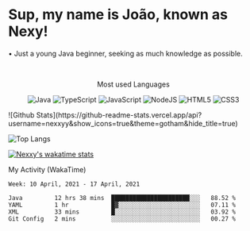 <h1>Sup, my name is João, known as Nexy!</h1>
<p>• Just a young Java beginner, seeking as much knowledge as possible.</p>

  <br>
  <p align="center">Most used Languages</p>
  <p align="center">
    <img alt="Java" src="https://img.shields.io/badge/java-%23ED8B00.svg?&style=for-the-badge&logo=java&logoColor=white"/>
    <img alt="TypeScript" src="https://img.shields.io/badge/typescript%20-%23007ACC.svg?&style=for-the-badge&logo=typescript&logoColor=white"/>
    <img alt="JavaScript" src="https://img.shields.io/badge/javascript%20-%23323330.svg?&style=for-the-badge&logo=javascript&logoColor=%23F7DF1E"/>
    <img alt="NodeJS" src="https://img.shields.io/badge/node.js%20-%2343853D.svg?&style=for-the-badge&logo=node.js&logoColor=white"/>
    <img alt="HTML5" src="https://img.shields.io/badge/html5%20-%23E34F26.svg?&style=for-the-badge&logo=html5&logoColor=white"/>
    <img alt="CSS3" src="https://img.shields.io/badge/css3%20-%231572B6.svg?&style=for-the-badge&logo=css3&logoColor=white"/>
  </p>

<p display="inline">
![Github Stats](https://github-readme-stats.vercel.app/api?username=nexxyy&show_icons=true&theme=gotham&hide_title=true)

![Top Langs](https://github-readme-stats.vercel.app/api/top-langs/?username=Nexxyy&theme=gotham)
</p>

[![Nexxy's wakatime stats](https://github-readme-stats.vercel.app/api/wakatime?username=Nexy1211&theme=gotham)](https://github.com/anuraghazra/github-readme-stats)

My Activity (WakaTime)
<!--START_SECTION:waka-->
```text
Week: 10 April, 2021 - 17 April, 2021

Java         12 hrs 38 mins  ██████████████████████░░░   88.52 % 
YAML         1 hr            █▓░░░░░░░░░░░░░░░░░░░░░░░   07.11 % 
XML          33 mins         █░░░░░░░░░░░░░░░░░░░░░░░░   03.92 % 
Git Config   2 mins          ░░░░░░░░░░░░░░░░░░░░░░░░░   00.27 % 
```
<!--END_SECTION:waka-->
